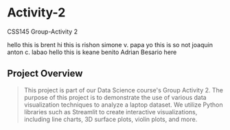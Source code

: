 # Activity-2
CSS145 Group-Activity 2 


hello this is brent 
hi this is rishon simone v. papa
yo this is so not joaquin anton c. labao
hello this is keane benito
Adrian Besario here

## Project Overview ##
>This project is part of our Data Science course's Group Activity 2. The purpose of this project is to demonstrate the use of various data visualization techniques to analyze a laptop dataset. We utilize Python libraries such as Streamlit to create interactive visualizations, including line charts, 3D surface plots, violin plots, and more.
